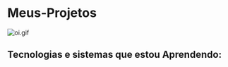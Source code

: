 # Meus-Projetos

 <article>       <span data-target="animated-image.imageContainer">              <img data-target="animated-image.replacedImage" alt="oi.gif" class="AnimatedImagePlayer-animatedImage" src="https://raw.githubusercontent.com/kaueMarques/kaueMarques/master/hi.gif" style="display: block; opacity: 1;">              <font style="vertical-align: inherit;"><font style="vertical-align: inherit;">                <h2>                    Tecnologias e sistemas que estou Aprendendo:                  </h2>               </font></font>      <p dir="auto">                                 </p>  </article>








​         






